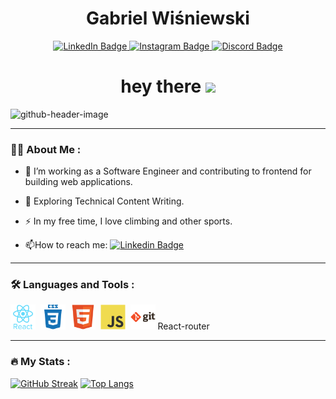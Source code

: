 <div id="header" align="center">
  <h1>Gabriel Wiśniewski</h1>

</div>




<div id="badges" align="center">
 <a href="https://gabrieldeveloper.gabrys564.repl.co/">
   <img src="https://img.shields.io/badge/Website-violet?style=for-the-badge&logoColor=white" alt="LinkedIn Badge"/>
 </a>
 <a href="https://www.instagram.com/gabrl18/">
   <img src="https://img.shields.io/badge/Instagram-gold?style=for-the-badge&logo=instagram&logoColor=white" alt="Instagram Badge"/>
 </a>
 <a href="https://discord.com/invite/r83JcYSp">
   <img src="https://img.shields.io/badge/Discord-blue?style=for-the-badge&logo=discord&logoColor=white" alt="Discord Badge"/>
 </a>

 
 
 
</div>

<h1 align="center">
  hey there
  <img src="https://media.giphy.com/media/hvRJCLFzcasrR4ia7z/giphy.gif" width="30px"/>
</h1>

![github-header-image](https://github.com/Gabrli/Gabrli/assets/110058841/e8a5205a-8a2b-4198-8788-a39565b0d7e4)


---

### :woman_technologist: About Me :
- :telescope: I’m working as a Software Engineer and contributing to frontend  for building web applications.

- :seedling: Exploring Technical Content Writing.

- :zap: In my free time, I love climbing and other sports.

- :mailbox:How to reach me: [![Linkedin Badge](https://img.shields.io/badge/-Portfolio-blue?style=flat&&logoColor=white)](https://gabrieldeveloper.gabrys564.repl.co/)

---

### :hammer_and_wrench: Languages and Tools :

<div>
 
  <img src="https://github.com/devicons/devicon/blob/master/icons/react/react-original-wordmark.svg" title="React" alt="React" width="40" height="40"/>&nbsp;
  <img src="https://github.com/devicons/devicon/blob/master/icons/css3/css3-plain-wordmark.svg"  title="CSS3" alt="CSS" width="40" height="40"/>&nbsp;
  <img src="https://github.com/devicons/devicon/blob/master/icons/html5/html5-original.svg" title="HTML5" alt="HTML" width="40" height="40"/>&nbsp;
  <img src="https://github.com/devicons/devicon/blob/master/icons/javascript/javascript-original.svg" title="JavaScript" alt="JavaScript" width="40" height="40"/>&nbsp;
   <img src="https://github.com/devicons/devicon/blob/master/icons/git/git-original-wordmark.svg" title="Git" alt="Git" width="40" height="40" />
   React-router

  
</div>


---

### :fire: My Stats :
[![GitHub Streak](http://github-readme-streak-stats.herokuapp.com?user=Gabrli)](https://git.io/streak-stats)
[![Top Langs](https://github-readme-stats.vercel.app/api/top-langs/?username=Gabrli)](https://github.com/anuraghazra/github-readme-stats)

